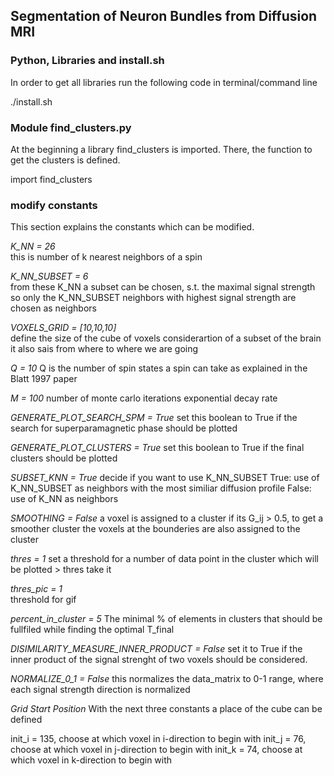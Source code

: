## Segmentation of Neuron Bundles from Diffusion MRI


### Python, Libraries and install.sh
In order to get all libraries run the following code in terminal/command line

./install.sh


### Module find_clusters.py

At the beginning a library find_clusters is imported. There, the function to get the
clusters is defined.

import find_clusters

### modify constants

This section explains the constants which can be modified.

*K_NN = 26*										
this is number of k nearest neighbors of a spin

*K_NN_SUBSET = 6*									
from these K_NN a subset can be chosen, s.t. the maximal signal strength so only the K_NN_SUBSET neighbors with  highest signal strength are chosen as  neighbors

*VOXELS_GRID = [10,10,10]* 						
define the size of the cube of voxels considerartion of a subset of the brain it also sais from where to where we are going

*Q = 10*
Q is the number of spin states a spin can take as explained in the Blatt 1997 paper

*M = 100*
number of monte carlo iterations exponential decay rate

*GENERATE_PLOT_SEARCH_SPM = True*
set this boolean to True if the search for superparamagnetic phase should be plotted	

*GENERATE_PLOT_CLUSTERS = True*
set this boolean to True if the final clusters should be plotted

*SUBSET_KNN = True*
decide if you want to use K_NN_SUBSET
True: 	use of K_NN_SUBSET as neighbors with the most similiar diffusion profile
False: 	use of K_NN as neighbors

*SMOOTHING = False*
a voxel is assigned to a cluster if its G_ij > 0.5, to get a smoother cluster the voxels at the bounderies are also assigned to the cluster 

*thres = 1*
set a threshold for a number of data point in the cluster which will be plotted > thres take it

*thres_pic = 1*								
threshold for gif

*percent_in_cluster = 5*
The minimal % of elements in clusters that should be fullfiled while finding the optimal T_final

*DISIMILARITY_MEASURE_INNER_PRODUCT = False*
set it to True if the inner product of the signal strenght of two voxels should be considered.

*NORMALIZE_0_1 = False*
this normalizes the data_matrix to 0-1 range, where each signal strength direction is normalized

*Grid Start Position* 
With the next three constants a place of the cube can be defined

init_i = 135, choose at which voxel in i-direction to begin with 
init_j = 76, choose at which voxel in j-direction to begin with
init_k = 74, choose at which voxel in k-direction to begin with







